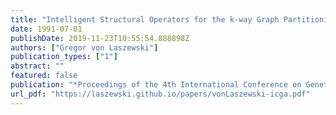 ```yaml
---
title: "Intelligent Structural Operators for the k-way Graph Partitioning Problem"
date: 1991-07-01
publishDate: 2019-11-23T10:55:54.888898Z
authors: ["Gregor von Laszewski"]
publication_types: ["1"]
abstract: ""
featured: false
publication: "*Proceedings of the 4th International Conference on Genetic Algorithms*"
url_pdf: "https://laszewski.github.io/papers/vonLaszewski-icga.pdf"
---
```



